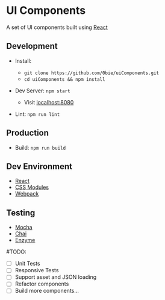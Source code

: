 # UI Components

A set of UI components built using [React](https://facebook.github.io/react/)

## Development

- Install:

    - `git clone https://github.com/0bie/uiComponents.git`
    - `cd uiComponents && npm install`

- Dev Server: `npm start`

    - Visit [localhost:8080](http://localhost:8080)

- Lint: `npm run lint`

## Production

- Build: `npm run build`

## Dev Environment

- [React](https://facebook.github.io/react/)
- [CSS Modules](https://github.com/gajus/react-css-modules#css-modules)
- [Webpack](https://webpack.github.io/)

## Testing

- [Mocha](https://mochajs.org/)
- [Chai](http://chaijs.com/)
- [Enzyme](http://airbnb.io/enzyme/)

#TODO:
- [ ] Unit Tests
- [ ] Responsive Tests
- [ ] Support asset and JSON loading
- [ ] Refactor components
- [ ] Build more components...

